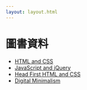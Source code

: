 ```yaml
---
layout: layout.html
---
```


# 圖書資料

- <a href="/books/HTML-and-CSS.md/">HTML and CSS</a>
- <a href="/books/JavaScript-and-jQuery.md/">JavaScript and jQuery</a>
- <a href="/books/Head-First-HTML-and-CSS.md/">Head First HTML and CSS</a>
- <a href="/books/Digital-Minimalism.md/">Digital Minimalism</a>
